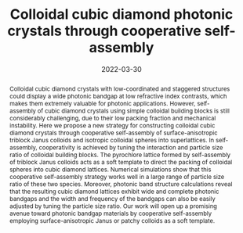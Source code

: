 ---
title: "Colloidal cubic diamond photonic crystals through cooperative self-assembly"
authors:
- Yu-Wei Sun
- Zhan-Wei Li
- Zi-Qin Chen
- 朱有亮
- Zhao-Yan Sun
date: "2022-03-30"
doi: "10.1039/D1SM01770E"
publication_types: ["期刊文章"]
publication: "Soft Matter"
publication_short: "Soft Matter"
abstract: "Colloidal cubic diamond crystals with low-coordinated and  staggered structures could display a wide photonic bandgap at low  refractive index contrasts, which makes them extremely valuable for  photonic applications. However, self-assembly of cubic diamond crystals  using simple colloidal building blocks is still considerably  challenging, due to their low packing fraction and mechanical  instability. Here we propose a new strategy for constructing colloidal  cubic diamond crystals through cooperative self-assembly of  surface-anisotropic triblock Janus colloids and isotropic colloidal  spheres into superlattices. In self-assembly, cooperativity is achieved  by tuning the interaction and particle size ratio of colloidal building  blocks. The pyrochlore lattice formed by self-assembly of triblock Janus  colloids acts as a soft template to direct the packing of colloidal  spheres into cubic diamond lattices. Numerical simulations show that  this cooperative self-assembly strategy works well in a large range of  particle size ratio of these two species. Moreover, photonic band  structure calculations reveal that the resulting cubic diamond lattices  exhibit wide and complete photonic bandgaps and the width and frequency  of the bandgaps can also be easily adjusted by tuning the particle size  ratio. Our work will open up a promising avenue toward photonic bandgap  materials by cooperative self-assembly employing surface-anisotropic  Janus or patchy colloids as a soft template."
url_pdf: "https://pubs.rsc.org/en/content/articlelanding/2022/sm/d1sm01770e"
---